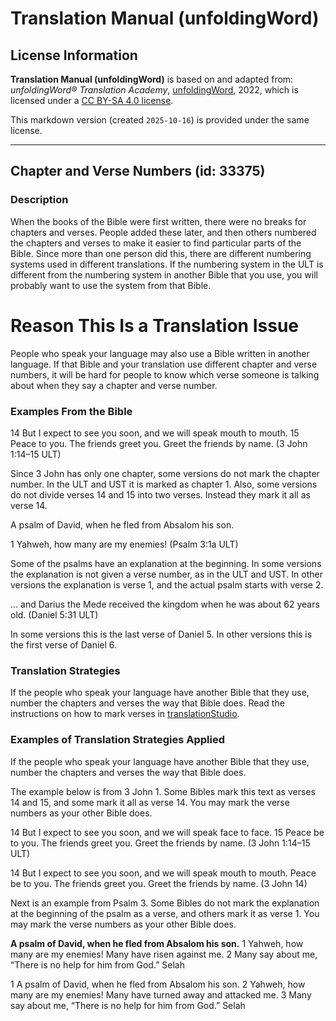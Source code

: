 # Translation Manual (unfoldingWord)

## License Information

**Translation Manual (unfoldingWord)** is based on and adapted from: _unfoldingWord® Translation Academy_, [unfoldingWord](https://unfoldingword.org/utw), 2022, which is licensed under a [CC BY-SA 4.0 license](https://creativecommons.org/licenses/by-sa/4.0/legalcode.en).

This markdown version (created `2025-10-16`) is provided under the same license.



--------------------------------

## Chapter and Verse Numbers (id: 33375)

### Description

When the books of the Bible were first written, there were no breaks for chapters and verses. People added these later, and then others numbered the chapters and verses to make it easier to find particular parts of the Bible. Since more than one person did this, there are different numbering systems used in different translations. If the numbering system in the ULT is different from the numbering system in another Bible that you use, you will probably want to use the system from that Bible.

Reason This Is a Translation Issue
==================================

People who speak your language may also use a Bible written in another language. If that Bible and your translation use different chapter and verse numbers, it will be hard for people to know which verse someone is talking about when they say a chapter and verse number.

### Examples From the Bible

14 But I expect to see you soon, and we will speak mouth to mouth. 15 Peace to you. The friends greet you. Greet the friends by name. (3 John 1:14–15 ULT)

Since 3 John has only one chapter, some versions do not mark the chapter number. In the ULT and UST it is marked as chapter 1\. Also, some versions do not divide verses 14 and 15 into two verses. Instead they mark it all as verse 14\.

A psalm of David, when he fled from Absalom his son.

1 Yahweh, how many are my enemies! (Psalm 3:1a ULT)

Some of the psalms have an explanation at the beginning. In some versions the explanation is not given a verse number, as in the ULT and UST. In other versions the explanation is verse 1, and the actual psalm starts with verse 2\.

… and Darius the Mede received the kingdom when he was about 62 years old. (Daniel 5:31 ULT)

In some versions this is the last verse of Daniel 5\. In other versions this is the first verse of Daniel 6\.

### Translation Strategies

If the people who speak your language have another Bible that they use, number the chapters and verses the way that Bible does. Read the instructions on how to mark verses in [translationStudio](https://help.door43.org/en/knowledgebase/13-translationstudio-android/docs/24-marking-verses-in-translationstudio).

### Examples of Translation Strategies Applied

If the people who speak your language have another Bible that they use, number the chapters and verses the way that Bible does.

The example below is from 3 John 1\. Some Bibles mark this text as verses 14 and 15, and some mark it all as verse 14\. You may mark the verse numbers as your other Bible does.

14 But I expect to see you soon, and we will speak face to face. 15 Peace be to you. The friends greet you. Greet the friends by name. (3 John 1:14–15 ULT)

14 But I expect to see you soon, and we will speak mouth to mouth. Peace be to you. The friends greet you. Greet the friends by name. (3 John 14\)

Next is an example from Psalm 3\. Some Bibles do not mark the explanation at the beginning of the psalm as a verse, and others mark it as verse 1\. You may mark the verse numbers as your other Bible does.

**A psalm of David, when he fled from Absalom his son.** 1 Yahweh, how many are my enemies! Many have risen against me. 2 Many say about me, “There is no help for him from God.” Selah

1 A psalm of David, when he fled from Absalom his son. 2 Yahweh, how many are my enemies! Many have turned away and attacked me. 3 Many say about me, “There is no help for him from God.” Selah


